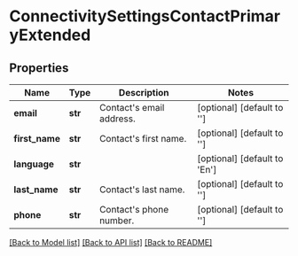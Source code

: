 # ConnectivitySettingsContactPrimaryExtended

## Properties
Name | Type | Description | Notes
------------ | ------------- | ------------- | -------------
**email** | **str** | Contact&#39;s email address. | [optional] [default to '']
**first_name** | **str** | Contact&#39;s first name. | [optional] [default to '']
**language** | **str** |  | [optional] [default to 'En']
**last_name** | **str** | Contact&#39;s last name. | [optional] [default to '']
**phone** | **str** | Contact&#39;s phone number. | [optional] [default to '']

[[Back to Model list]](../README.md#documentation-for-models) [[Back to API list]](../README.md#documentation-for-api-endpoints) [[Back to README]](../README.md)


